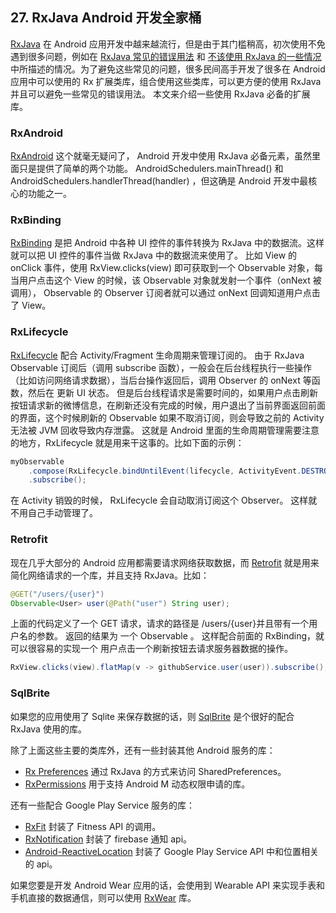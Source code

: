 ## 27. RxJava Android 开发全家桶

[RxJava](http://blog.chengyunfeng.com/?p=983) 在 Android 应用开发中越来越流行，但是由于其门槛稍高，初次使用不免遇到很多问题，例如在 [RxJava 常见的错误用法](http://blog.chengyunfeng.com/?p=1010) 和 [不该使用 RxJava 的一些情况](http://blog.chengyunfeng.com/?p=1009) 中所描述的情况。为了避免这些常见的问题，很多民间高手开发了很多在 Android 应用中可以使用的 Rx 扩展类库，组合使用这些类库，可以更方便的使用 RxJava 并且可以避免一些常见的错误用法。 本文来介绍一些使用 RxJava 必备的扩展库。

### RxAndroid

[RxAndroid](https://github.com/ReactiveX/RxAndroid) 这个就毫无疑问了， Android 开发中使用 RxJava 必备元素，虽然里面只是提供了简单的两个功能。 AndroidSchedulers.mainThread() 和 AndroidSchedulers.handlerThread(handler) ，但这确是 Android 开发中最核心的功能之一。

### RxBinding

[RxBinding](https://github.com/JakeWharton/RxBinding) 是把 Android 中各种 UI 控件的事件转换为 RxJava 中的数据流。这样就可以把 UI 控件的事件当做 RxJava 中的数据流来使用了。 比如 View 的 onClick 事件，使用 RxView.clicks(view) 即可获取到一个 Observable 对象，每当用户点击这个 View 的时候，该 Observable 对象就发射一个事件（onNext 被调用）， Observable 的 Observer 订阅者就可以通过 onNext 回调知道用户点击了 View。

### RxLifecycle

[RxLifecycle](https://github.com/trello/RxLifecycle) 配合 Activity/Fragment 生命周期来管理订阅的。 由于 RxJava Observable 订阅后（调用 subscribe 函数），一般会在后台线程执行一些操作（比如访问网络请求数据），当后台操作返回后，调用 Observer 的 onNext 等函数，然后在 更新 UI 状态。 但是后台线程请求是需要时间的，如果用户点击刷新按钮请求新的微博信息，在刷新还没有完成的时候，用户退出了当前界面返回前面的界面，这个时候刷新的 Observable 如果不取消订阅，则会导致之前的 Activity 无法被 JVM 回收导致内存泄露。 这就是 Android 里面的生命周期管理需要注意的地方，RxLifecycle 就是用来干这事的。比如下面的示例：

```java
myObservable
    .compose(RxLifecycle.bindUntilEvent(lifecycle, ActivityEvent.DESTROY))
    .subscribe();
```

在 Activity 销毁的时候， RxLifecycle 会自动取消订阅这个 Observer。 这样就不用自己手动管理了。

### Retrofit

现在几乎大部分的 Android 应用都需要请求网络获取数据，而 [Retrofit](http://blog.chengyunfeng.com/?p=491) 就是用来简化网络请求的一个库，并且支持 RxJava。比如：

```java
@GET("/users/{user}")
Observable<User> user(@Path("user") String user);
```

上面的代码定义了一个 GET 请求，请求的路径是 /users/{user}并且带有一个用户名的参数。 返回的结果为 一个 Observable 。 这样配合前面的 RxBinding，就可以很容易的实现一个 用户点击一个刷新按钮去请求服务器数据的操作。

```java
RxView.clicks(view).flatMap(v -> githubService.user(user)).subscribe();
```
### SqlBrite

如果您的应用使用了 Sqlite 来保存数据的话，则 [SqlBrite](http://blog.chengyunfeng.com/?p=990) 是个很好的配合 RxJava 使用的库。

除了上面这些主要的类库外，还有一些封装其他 Android 服务的库：

- [Rx Preferences](https://github.com/f2prateek/rx-preferences) 通过 RxJava 的方式来访问 SharedPreferences。
- [RxPermissions](https://github.com/tbruyelle/RxPermissions) 用于支持 Android M 动态权限申请的库。

还有一些配合 Google Play Service 服务的库：

- [RxFit](https://github.com/patloew/RxFit) 封装了 Fitness API 的调用。
- [RxNotification](https://github.com/pucamafra/RxNotification) 封装了 firebase 通知 api。
- [Android-ReactiveLocation](https://github.com/mcharmas/Android-ReactiveLocation) 封装了 Google Play Service API 中和位置相关的 api。

如果您要是开发 Android Wear 应用的话，会使用到 Wearable API 来实现手表和手机直接的数据通信，则可以使用 [RxWear](https://github.com/patloew/RxWear) 库。
